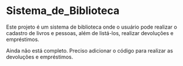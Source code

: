 # Sistema_de_Biblioteca
Este projeto é um sistema de biblioteca onde o usuário pode realizar o cadastro de livros e pessoas, além de listá-los, realizar devoluções e empréstimos.

Ainda não está completo. Preciso adicionar o código para realizar as devoluções e empréstimos.
